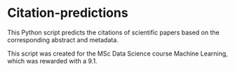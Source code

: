 # Citation-predictions
This Python script predicts the citations of scientific papers based on the corresponding abstract and metadata. 

This script was created for the MSc Data Science course Machine Learning, which was rewarded with a 9.1.  
